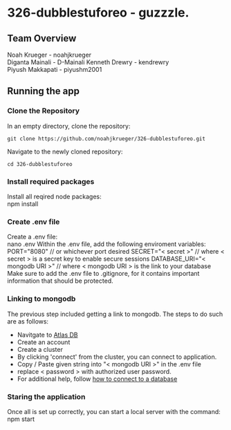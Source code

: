 # 326-dubblestuforeo - guzzzle.
## Team Overview  
Noah Krueger - noahjkrueger  
Diganta Mainali - D-Mainali
Kenneth Drewry - kendrewry  
Piyush Makkapati - piyushm2001

## Running the app
### Clone the Repository
In an empty directory, clone the repository:  

    git clone https://github.com/noahjkrueger/326-dubblestuforeo.git

Navigate to the newly cloned repository:  

    cd 326-dubblestuforeo
### Install required packages
Install all reqired node packages:  
    npm install
### Create .env file
Create a .env file:  
    nano .env
Within the .env file, add the following enviroment variables:  
    PORT="8080" // or whichever port desired
    SECRET="< secret >" // where < secret > is a secret key to enable secure sessions
    DATABASE_URI="< mongodb URI >" // where < mongodb URI > is the link to your database
Make sure to add the .env file to .gitignore, for it contains important information that should be protected.
### Linking to mongodb
The previous step included getting a link to mongodb. The steps to do such are as follows:  
- Navitgate to [Atlas DB](https://www.mongodb.com/atlas/database)
- Create an account
- Create a cluster
- By clicking 'connect' from the cluster, you can connect to application.
- Copy / Paste given string into "< mongodb URI >" in the .env file
- replace < password > with authorized user password.
- For additional help, follow [how to connect to a database](https://www.mongodb.com/docs/atlas/connect-to-database-deployment/)
### Staring the application
Once all is set up correctly, you can start a local server with the command:  
    npm start